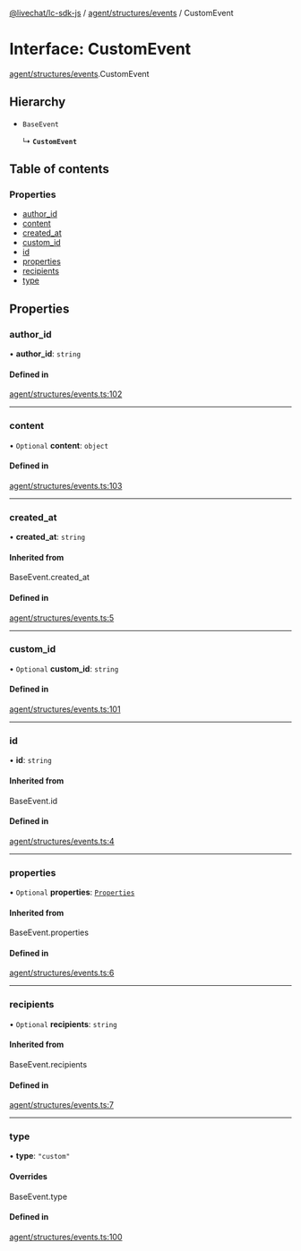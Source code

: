 [@livechat/lc-sdk-js](../README.md) / [agent/structures/events](../modules/agent_structures_events.md) / CustomEvent

# Interface: CustomEvent

[agent/structures/events](../modules/agent_structures_events.md).CustomEvent

## Hierarchy

- `BaseEvent`

  ↳ **`CustomEvent`**

## Table of contents

### Properties

- [author\_id](agent_structures_events.CustomEvent.md#author_id)
- [content](agent_structures_events.CustomEvent.md#content)
- [created\_at](agent_structures_events.CustomEvent.md#created_at)
- [custom\_id](agent_structures_events.CustomEvent.md#custom_id)
- [id](agent_structures_events.CustomEvent.md#id)
- [properties](agent_structures_events.CustomEvent.md#properties)
- [recipients](agent_structures_events.CustomEvent.md#recipients)
- [type](agent_structures_events.CustomEvent.md#type)

## Properties

### author\_id

• **author\_id**: `string`

#### Defined in

[agent/structures/events.ts:102](https://github.com/livechat/lc-sdk-js/blob/d267eeb/src/agent/structures/events.ts#L102)

___

### content

• `Optional` **content**: `object`

#### Defined in

[agent/structures/events.ts:103](https://github.com/livechat/lc-sdk-js/blob/d267eeb/src/agent/structures/events.ts#L103)

___

### created\_at

• **created\_at**: `string`

#### Inherited from

BaseEvent.created\_at

#### Defined in

[agent/structures/events.ts:5](https://github.com/livechat/lc-sdk-js/blob/d267eeb/src/agent/structures/events.ts#L5)

___

### custom\_id

• `Optional` **custom\_id**: `string`

#### Defined in

[agent/structures/events.ts:101](https://github.com/livechat/lc-sdk-js/blob/d267eeb/src/agent/structures/events.ts#L101)

___

### id

• **id**: `string`

#### Inherited from

BaseEvent.id

#### Defined in

[agent/structures/events.ts:4](https://github.com/livechat/lc-sdk-js/blob/d267eeb/src/agent/structures/events.ts#L4)

___

### properties

• `Optional` **properties**: [`Properties`](agent_structures_structures.Properties.md)

#### Inherited from

BaseEvent.properties

#### Defined in

[agent/structures/events.ts:6](https://github.com/livechat/lc-sdk-js/blob/d267eeb/src/agent/structures/events.ts#L6)

___

### recipients

• `Optional` **recipients**: `string`

#### Inherited from

BaseEvent.recipients

#### Defined in

[agent/structures/events.ts:7](https://github.com/livechat/lc-sdk-js/blob/d267eeb/src/agent/structures/events.ts#L7)

___

### type

• **type**: ``"custom"``

#### Overrides

BaseEvent.type

#### Defined in

[agent/structures/events.ts:100](https://github.com/livechat/lc-sdk-js/blob/d267eeb/src/agent/structures/events.ts#L100)
